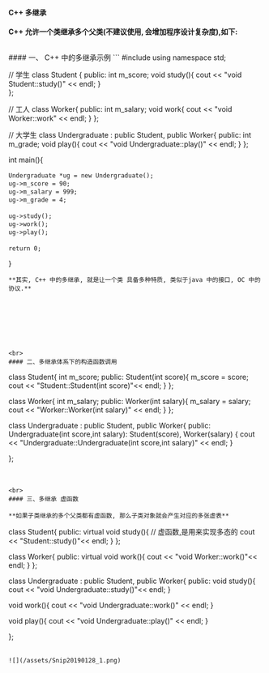 ####  C++ 多继承

**C++  允许一个类继承多个父类(不建议使用, 会增加程序设计复杂度),如下:**




<br>
#### 一、 C++ 中的多继承示例
```
#include <iostream>
using namespace std;

// 学生
class Student {
public:
    int m_score;
    void study(){
        cout << "void Student::study()" << endl;
    }  
};

// 工人
class Worker{
public:
    int m_salary;
    void work{
        cout << "void Worker::work" << endl;
    }
};

// 大学生
class Undergraduate : public Student, public Worker{
public:
    int m_grade;
    void play(){
        cout << "void Undergraduate::play()" << endl;
    }
};


int main(){
    
    Undergraduate *ug = new Undergraduate();
    ug->m_score = 90;
    ug->m_salary = 999;
    ug->m_grade = 4;
    
    ug->study();
    ug->work();
    ug->play();
    
    return 0;
}

```
**其实, C++ 中的多继承, 就是让一个类 具备多种特质, 类似于java 中的接口, OC 中的协议.**







<br>
#### 二、多继承体系下的构造函数调用

```
class Student{
    int m_score;
public:
    Student(int score){
        m_score = score;
        cout << "Student::Student(int score)"<< endl;
    }
};

class Worker{
    int m_salary;
public:
    Worker(int salary){
        m_salary = salary;
        cout << "Worker::Worker(int salary)" << endl;
    }
};

class Undergraduate : public Student, public Worker{
public:
    Undergraduate(int score,int salary): Student(score), Worker(salary) {
        cout << "Undergraduate::Undergraduate(int score,int salary)" << endl;
    }
    
};

```


<br>
#### 三、多继承 虚函数

**如果子类继承的多个父类都有虚函数, 那么子类对象就会产生对应的多张虚表**

```
class Student{
public:
    virtual void study(){ // 虚函数,是用来实现多态的
        cout << "Student::study()"<< endl;
    }
};

class Worker{
public:
    virtual void work(){
        cout << "void Worker::work()"<< endl;
    }
};

class Undergraduate : public Student, public Worker{
public:
void study(){
    cout << "void Undergraduate::study()"<< endl;
}

void work(){
    cout << "void Undergraduate::work()" << endl;
}

void play(){
    cout << "void Undergraduate::play()" << endl;
}

};
```

![](/assets/Snip20190128_1.png)


